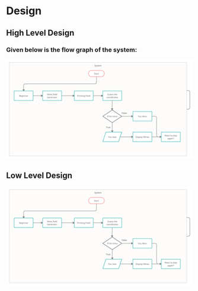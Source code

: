 # Design

## High Level Design 

### Given below is the flow graph of the system:

![Description](https://github.com/chetan2237/Mini_Project/blob/master/1_Requirements/DesignFlow.png)

## Low Level Design 

![Description](https://github.com/chetan2237/Mini_Project/blob/master/1_Requirements/DesignFlow.png)